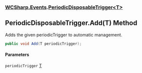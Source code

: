 ### [WCSharp.Events](WCSharp.Events.md 'WCSharp.Events').[PeriodicDisposableTrigger&lt;T&gt;](WCSharp.Events.PeriodicDisposableTrigger_T_.md 'WCSharp.Events.PeriodicDisposableTrigger<T>')

## PeriodicDisposableTrigger<T>.Add(T) Method

Adds the given periodicTrigger to automatic management.

```csharp
public void Add(T periodicTrigger);
```
#### Parameters

<a name='WCSharp.Events.PeriodicDisposableTrigger_T_.Add(T).periodicTrigger'></a>

`periodicTrigger` [T](WCSharp.Events.PeriodicDisposableTrigger_T_.md#WCSharp.Events.PeriodicDisposableTrigger_T_.T 'WCSharp.Events.PeriodicDisposableTrigger<T>.T')